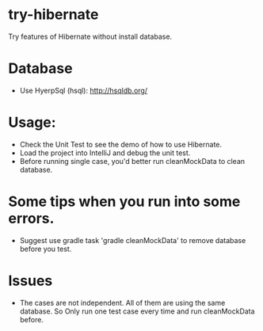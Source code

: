 # try-hibernate
Try features of Hibernate without install database.

# Database
* Use HyerpSql (hsql): http://hsqldb.org/

# Usage:
* Check the Unit Test to see the demo of how to use Hibernate.
* Load the project into IntelliJ and debug the unit test.
* Before running single case, you'd better run cleanMockData to clean database. 

# Some tips when you run into some errors.
* Suggest use gradle task 'gradle cleanMockData' to remove database before you test.

# Issues
* The cases are not independent. All of them are using the same database. So Only run one test case every time and run cleanMockData before.

